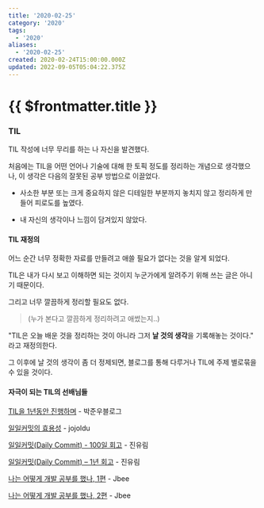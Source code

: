 ```yaml
---
title: '2020-02-25'
category: '2020'
tags:
  - '2020'
aliases:
  - '2020-02-25'
created: 2020-02-24T15:00:00.000Z
updated: 2022-09-05T05:04:22.375Z
---
```


# {{ $frontmatter.title }}

### **TIL**

TIL 작성에 너무 무리를 하는 나 자신을 발견했다.

처음에는 TIL을 어떤 언어나 기술에 대해 한 토픽 정도를 정리하는 개념으로 생각했으나, 이 생각은 다음의 잘못된 공부 방법으로 이끌었다.

- 사소한 부분 또는 크게 중요하지 않은 디테일한 부분까지 놓치지 않고 정리하게 만들어 피로도를 높였다.

- 내 자신의 생각이나 느낌이 담겨있지 않았다.

#### **TIL 재정의**

어느 순간 너무 정확한 자료를 만들려고 애쓸 필요가 없다는 것을 알게 되었다.

TIL은 내가 다시 보고 이해하면 되는 것이지 누군가에게 알려주기 위해 쓰는 글은 아니기 때문이다.

그리고 너무 깔끔하게 정리할 필요도 없다.

> (누가 본다고 깔끔하게 정리하려고 애썼는지..)

"TIL은 오늘 배운 것을 정리하는 것이 아니라 그저 **날 것의 생각**을 기록해놓는 것이다." 라고 재정의한다.

그 이후에 날 것의 생각이 좀 더 정제되면, 블로그를 통해 다루거나 TIL에 주제 별로묶을 수 있을 것이다.

#### **자극이 되는 TIL의 선배님들**

[TIL을 1년동안 진행하며](https://junwoo45.github.io/2019-09-10-til_%ED%9B%84%EA%B8%B0/) - 박준우블로그

[일일커밋의 효용성](https://jojoldu.tistory.com/402) - jojoldu

[일일커밋(Daily Commit) - 100일 회고](https://milooy.wordpress.com/2015/10/08/daily-commit/) - 진유림

[일일커밋(Daily Commit) – 1년 회고](https://milooy.wordpress.com/2016/07/02/daily-commit-1-year/) - 진유림

[나는 어떻게 개발 공부를 했나, 1편](https://jbee.io/essay/how_do_i_study_1/) - Jbee

[나는 어떻게 개발 공부를 했나, 2편](https://jbee.io/essay/how_do_i_study_2/) - Jbee
